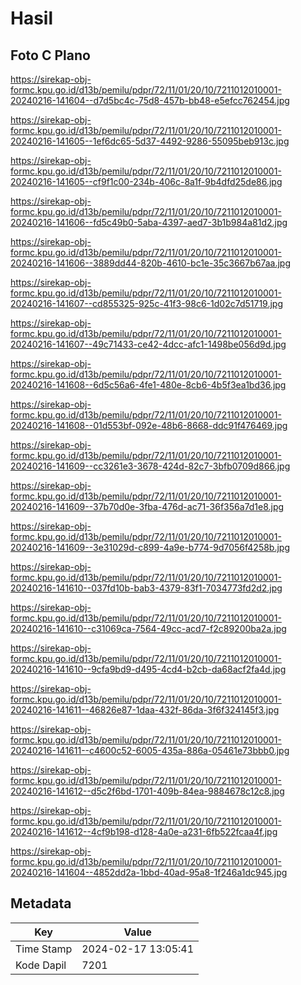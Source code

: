 # Hasil

## Foto C Plano

https://sirekap-obj-formc.kpu.go.id/d13b/pemilu/pdpr/72/11/01/20/10/7211012010001-20240216-141604--d7d5bc4c-75d8-457b-bb48-e5efcc762454.jpg

https://sirekap-obj-formc.kpu.go.id/d13b/pemilu/pdpr/72/11/01/20/10/7211012010001-20240216-141605--1ef6dc65-5d37-4492-9286-55095beb913c.jpg

https://sirekap-obj-formc.kpu.go.id/d13b/pemilu/pdpr/72/11/01/20/10/7211012010001-20240216-141605--cf9f1c00-234b-406c-8a1f-9b4dfd25de86.jpg

https://sirekap-obj-formc.kpu.go.id/d13b/pemilu/pdpr/72/11/01/20/10/7211012010001-20240216-141606--fd5c49b0-5aba-4397-aed7-3b1b984a81d2.jpg

https://sirekap-obj-formc.kpu.go.id/d13b/pemilu/pdpr/72/11/01/20/10/7211012010001-20240216-141606--3889dd44-820b-4610-bc1e-35c3667b67aa.jpg

https://sirekap-obj-formc.kpu.go.id/d13b/pemilu/pdpr/72/11/01/20/10/7211012010001-20240216-141607--cd855325-925c-41f3-98c6-1d02c7d51719.jpg

https://sirekap-obj-formc.kpu.go.id/d13b/pemilu/pdpr/72/11/01/20/10/7211012010001-20240216-141607--49c71433-ce42-4dcc-afc1-1498be056d9d.jpg

https://sirekap-obj-formc.kpu.go.id/d13b/pemilu/pdpr/72/11/01/20/10/7211012010001-20240216-141608--6d5c56a6-4fe1-480e-8cb6-4b5f3ea1bd36.jpg

https://sirekap-obj-formc.kpu.go.id/d13b/pemilu/pdpr/72/11/01/20/10/7211012010001-20240216-141608--01d553bf-092e-48b6-8668-ddc91f476469.jpg

https://sirekap-obj-formc.kpu.go.id/d13b/pemilu/pdpr/72/11/01/20/10/7211012010001-20240216-141609--cc3261e3-3678-424d-82c7-3bfb0709d866.jpg

https://sirekap-obj-formc.kpu.go.id/d13b/pemilu/pdpr/72/11/01/20/10/7211012010001-20240216-141609--37b70d0e-3fba-476d-ac71-36f356a7d1e8.jpg

https://sirekap-obj-formc.kpu.go.id/d13b/pemilu/pdpr/72/11/01/20/10/7211012010001-20240216-141609--3e31029d-c899-4a9e-b774-9d7056f4258b.jpg

https://sirekap-obj-formc.kpu.go.id/d13b/pemilu/pdpr/72/11/01/20/10/7211012010001-20240216-141610--037fd10b-bab3-4379-83f1-7034773fd2d2.jpg

https://sirekap-obj-formc.kpu.go.id/d13b/pemilu/pdpr/72/11/01/20/10/7211012010001-20240216-141610--c31069ca-7564-49cc-acd7-f2c89200ba2a.jpg

https://sirekap-obj-formc.kpu.go.id/d13b/pemilu/pdpr/72/11/01/20/10/7211012010001-20240216-141610--9cfa9bd9-d495-4cd4-b2cb-da68acf2fa4d.jpg

https://sirekap-obj-formc.kpu.go.id/d13b/pemilu/pdpr/72/11/01/20/10/7211012010001-20240216-141611--46826e87-1daa-432f-86da-3f6f324145f3.jpg

https://sirekap-obj-formc.kpu.go.id/d13b/pemilu/pdpr/72/11/01/20/10/7211012010001-20240216-141611--c4600c52-6005-435a-886a-05461e73bbb0.jpg

https://sirekap-obj-formc.kpu.go.id/d13b/pemilu/pdpr/72/11/01/20/10/7211012010001-20240216-141612--d5c2f6bd-1701-409b-84ea-9884678c12c8.jpg

https://sirekap-obj-formc.kpu.go.id/d13b/pemilu/pdpr/72/11/01/20/10/7211012010001-20240216-141612--4cf9b198-d128-4a0e-a231-6fb522fcaa4f.jpg

https://sirekap-obj-formc.kpu.go.id/d13b/pemilu/pdpr/72/11/01/20/10/7211012010001-20240216-141604--4852dd2a-1bbd-40ad-95a8-1f246a1dc945.jpg


## Metadata

| Key        | Value               |
| ---------- | ------------------- |
| Time Stamp | 2024-02-17 13:05:41 |
| Kode Dapil | 7201                |



